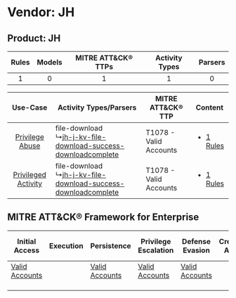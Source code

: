 Vendor: JH
==========
Product: JH
-----------
| Rules | Models | MITRE ATT&CK® TTPs | Activity Types | Parsers |
|:-----:|:------:|:------------------:|:--------------:|:-------:|
|   1   |   0    |         1          |       1        |    0    |

|    Use-Case    | Activity Types/Parsers    | MITRE ATT&CK® TTP          | Content    |
|:----:| ---- | ---- | ---- |
|     [Privilege Abuse](../../../UseCases/uc_privilege_abuse.md)     |  file-download<br> ↳[jh-j-kv-file-download-success-downloadcomplete](Ps/pC_jhjkvfiledownloadsuccessdownloadcomplete.md)<br> | T1078 - Valid Accounts<br> | [<ul><li>1 Rules</li></ul>](RM/r_m_jh_jh_Privilege_Abuse.md)     |
| [Privileged Activity](../../../UseCases/uc_privileged_activity.md) |  file-download<br> ↳[jh-j-kv-file-download-success-downloadcomplete](Ps/pC_jhjkvfiledownloadsuccessdownloadcomplete.md)<br> | T1078 - Valid Accounts<br> | [<ul><li>1 Rules</li></ul>](RM/r_m_jh_jh_Privileged_Activity.md) |

MITRE ATT&CK® Framework for Enterprise
--------------------------------------
| Initial Access                                                      | Execution | Persistence                                                         | Privilege Escalation                                                | Defense Evasion                                                     | Credential Access | Discovery | Lateral Movement | Collection | Command and Control | Exfiltration | Impact |
| ------------------------------------------------------------------- | --------- | ------------------------------------------------------------------- | ------------------------------------------------------------------- | ------------------------------------------------------------------- | ----------------- | --------- | ---------------- | ---------- | ------------------- | ------------ | ------ |
| [Valid Accounts](https://attack.mitre.org/techniques/T1078)<br><br> |           | [Valid Accounts](https://attack.mitre.org/techniques/T1078)<br><br> | [Valid Accounts](https://attack.mitre.org/techniques/T1078)<br><br> | [Valid Accounts](https://attack.mitre.org/techniques/T1078)<br><br> |                   |           |                  |            |                     |              |        |
